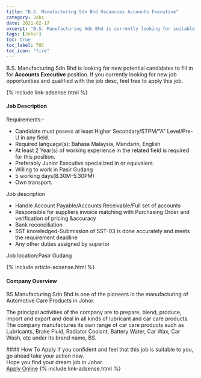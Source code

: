 ```yaml
---
title: "B.S. Manufacturing Sdn Bhd Vacancies Accounts Executive" 
category: Jobs 
date: 2021-02-17 
excerpt: "B.S. Manufacturing Sdn Bhd is currently looking for suitable person to fill in the Accounts Executive which based in Johor" 
tags: [Johor] 
toc: true 
toc_label: TOC 
toc_icon: "fire" 
--- 
```


<p>B.S. Manufacturing Sdn Bhd is looking for new potential candidates to fill in for <b>Accounts Executive</b> position. If you currently looking for new job opportunities and qualified with the job desc, feel free to apply this job.
</p>{% include link-adsense.html %} 
<div><div><h4>Job Description</h4></div><div><div><span><div><p>Requirements:-</p><ul><li>Candidate must posess at least Higher Secondary/STPM/"A" Level/Pre-U&#160;in any field.</li><li>Required language(s):&#160;Bahasa Malaysia, Mandarin, English</li><li>At least 2&#160;Year(s) of working experience in the related field is required for this position.</li><li>Preferably Junior Executive specialized in or equivalent.</li><li>Willing to work in Pasir Gudang</li><li>5 working days(8.30M-5.30PM)</li><li>Own transport.</li></ul><p>Job description</p><ul><li>Handle Account Payable/Accounts Receivable/Full set of accounts</li><li>Responsible for suppliers invoice matching with Purchasing Order and verification of pricing &amp;accuracy</li><li>Bank reconciliation</li><li>SST knowledged-Submission of SST-03 is done accurately and meets the requirement deadline</li><li>Any other duties assigned by superior</li></ul><p>Job location:Pasir Gudang</p></div></span></div></div></div> 
{% include article-adsense.html %} 
<div><div><h4>Company Overview</h4></div><div><div><span><div><p>BS Manufacturing Sdn Bhd is one of the pioneers in the manufacturing of Automotive Care Products in Johor.</p><p>The principal activities of the company are to prepare, blend, produce, import and export and deal in all kinds of lubricant and car care products. The company manufactures its own range of car care products such as Lubricants, Brake Fluid, Radiator Coolant, Battery Water, Car Wax, Car Wash, etc under its brand name, BS.</p></div></span></div></div></div> 
#### How To Apply 
If you confident and feel that this job is suitable to you, go ahead take your action now. <br/> 
Hope you find your dream job in Johor. <br/> 
<a href="https://www.jobstreet.com.my/en/job/accounts-executive-4483488?jobId=jobstreet-my-job-4483488&" class="btn btn--info" target="_blank" rel="nofollow noopenner">Apply Online</a> 
{% include link-adsense.html %} 